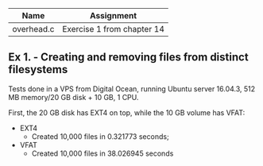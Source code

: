 | Name | Assignment |
| ---- | ---------- |
| overhead.c | Exercise 1 from chapter 14 |

## Ex 1. - Creating and removing files from distinct filesystems

Tests done in a VPS from Digital Ocean, running Ubuntu server 16.04.3, 512 MB memory/20 GB disk + 10 GB, 1 CPU.

First, the 20 GB disk has EXT4 on top, while the 10 GB volume has VFAT:

- EXT4
  - Created 10,000 files in 0.321773 seconds;
- VFAT
  - Created 10,000 files in 38.026945 seconds
